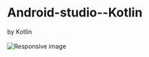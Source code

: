 # Android-studio--Kotlin
by Kotlin<br>
<br>
<img src="https://techcrunch.com/wp-content/uploads/2017/02/android-studio-logo.png" class="img-fluid" alt="Responsive image">
